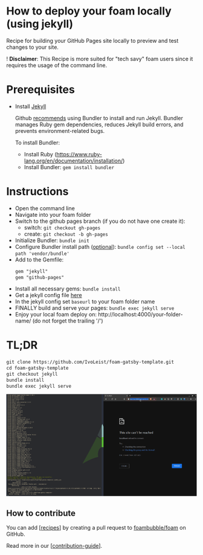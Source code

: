 
# How to deploy your foam locally (using jekyll)

Recipe for building your GitHub Pages site locally to preview and test changes to your site.

! **Disclaimer**: This Recipe is more suited for "tech savy" foam users since it requires the usage of the command line.

# Prerequisites
- Install [Jekyll](https://jekyllrb.com/docs/installation/)

    Github [recommends](https://docs.github.com/en/github/working-with-github-pages/testing-your-github-pages-site-locally-with-jekyll) using Bundler to install and run Jekyll. Bundler manages Ruby gem dependencies, reduces Jekyll build errors, and prevents environment-related bugs. 
    
    To install Bundler:

    - Install Ruby (https://www.ruby-lang.org/en/documentation/installation/)
    - Install Bundler: `gem install bundler`

# Instructions
- Open the command line
- Navigate into your foam folder
- Switch to the github pages branch (if you do not have one create it):
    - switch: `git checkout gh-pages`
    - create: `git checkout -b gh-pages`
- Initialize Bundler: `bundle init`
- Configure Bundler install path ([optional](https://jekyllrb.com/tutorials/using-jekyll-with-bundler/#configure-bundler-install-path)): `bundle config set --local path 'vendor/bundle'`
- Add to the Gemfile:
    ```
    gem "jekyll"
    gem "github-pages"
    ```
- Install all necessary gems: `bundle install`
- Get a jekyll config file [here](https://jekyllrb.com/docs/configuration/default/)
- In the jekyll config set `baseurl` to your foam folder name
- FINALLY build and serve your pages: `bundle exec jekyll serve`
- Enjoy your local foam deploy on: http://localhost:4000/your-folder-name/ (do not forget the trailing '/')

# TL;DR
```
git clone https://github.com/IvoLeist/foam-gatsby-template.git
cd foam-gatsby-template
git checkout jekyll
bundle install
bundle exec jekyll serve
```

![Demo](assets/images/local-deploy.gif)

## How to contribute

You can add [[recipes]] by creating a pull request to [foambubble/foam](https://github.com/foambubble/foam) on GitHub.

Read more in our [[contribution-guide]]. 

[//begin]: # "Autogenerated link references for markdown compatibility"
[recommended-extensions]: recommended-extensions "Recommended Extensions"
[recipes]: recipes "Recipes"
[contribution-guide]: contribution-guide "Contribution Guide"
[//end]: # "Autogenerated link references"